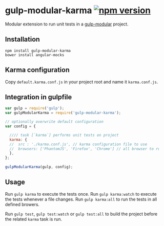 # gulp-modular-karma [![npm version](https://badge.fury.io/js/gulp-modular-karma.svg)](https://www.npmjs.com/package/gulp-modular-karma)

Modular extension to run unit tests in a [gulp-modular](https://github.com/ONE-LOGIC/gulp-modular) project.

## Installation

```
npm install gulp-modular-karma
bower install angular-mocks
```

## Karma configuration

Copy `default.karma.conf.js` in your project root and name it `karma.conf.js`.

## Integration in gulpfile

```javascript
var gulp = require('gulp');
var gulpModularKarma = require('gulp-modular-karma');

// optionally overwrite default configuration
var config = {

  //// task [`karma`] performs unit tests on project
  karma: {
  //  src : './karma.conf.js', // karma configuration file to use
  //  browsers: ['PhantomJS', 'Firefox', 'Chrome'] // all browser to run tests in (only for `test:all`)
  },
};
  
gulpModularKarma(gulp, config);
```

## Usage

Run `gulp karma` to execute the tests once.
Run `gulp karma:watch` to execute the tests whenever a file changes.
Run `gulp karma:all` to run the tests in all defined browers.

Run `gulp test`, `gulp test:watch` or `gulp test:all` to build the project before the related `karma` task is run.
